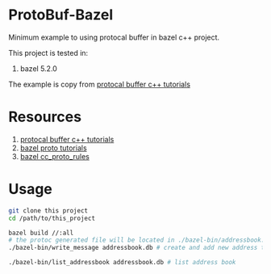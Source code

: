 # ProtoBuf-Bazel
Minimum example to using protocal buffer in bazel c++ project.

This project is tested in:
1. bazel 5.2.0

The example is copy from [protocal buffer c++ tutorials](https://developers.google.com/protocol-buffers/docs/cpptutorial)

# Resources
1. [protocal buffer c++ tutorials](https://developers.google.com/protocol-buffers/docs/cpptutorial)
2. [bazel proto tutorials](https://bazel.build/reference/be/c-cpp#cc_proto_library)
3. [bazel cc_proto_rules](https://github.com/bazelbuild/rules_proto/tree/4.0.0-3.20.0)

# Usage
```bash
git clone this project
cd /path/to/this_project

bazel build //:all
# the protoc generated file will be located in ./bazel-bin/addressbook.pb.h && ./bazel-bin/addressbook.pb.cc
./bazel-bin/write_message addressbook.db # create and add new address to database

./bazel-bin/list_addressbook addressbook.db # list address book
```